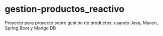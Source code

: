 # gestion-productos_reactivo
Proyecto para proyecto sobre gestión de productos, usando Java, Maven, Spring Boot y Mongo DB
